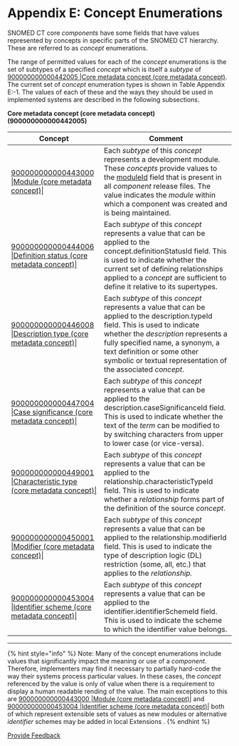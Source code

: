 # Appendix E: Concept Enumerations

SNOMED CT core _components_ have some fields that have values represented by concepts in specific parts of the SNOMED CT hierarchy. These are referred to as _concept_ enumerations.

The range of permitted values for each of the _concept_ enumerations is the set of subtypes of a specified _concept_ which is itself a _subtype_ of [900000000000442005 |Core metadata concept (core metadata concept)](http://snomed.info/id/900000000000442005). The current set of _concept_ enumeration types is shown in Table Appendix E:-1. The values of each of these and the ways they should be used in implemented systems are described in the following subsections.

**Core metadata concept (core metadata concept) (900000000000442005)**

<table data-full-width="true"><thead><tr><th>Concept</th><th>Comment</th></tr></thead><tbody><tr><td><a href="http://snomed.info/id/900000000000443000">900000000000443000 |Module (core metadata concept)|</a></td><td>Each <em>subtype</em> of this <em>concept</em> represents a development module. These <em>concepts</em> provide values to the <a href="../appendix-b.-specification-reference-information/m/moduleid-field.md">moduleId</a> field that is present in all <em>component</em> release files. The value indicates the <em>module</em> within which a component was created and is being maintained.</td></tr><tr><td><a href="http://snomed.info/id/900000000000444006">900000000000444006 |Definition status (core metadata concept)|</a></td><td>Each <em>subtype</em> of this <em>concept</em> represents a value that can be applied to the concept.definitionStatusId field. This is used to indicate whether the current set of defining relationships applied to a <em>concept</em> are sufficient to define it relative to its supertypes.</td></tr><tr><td><a href="http://snomed.info/id/900000000000446008">900000000000446008 |Description type (core metadata concept)|</a></td><td>Each <em>subtype</em> of this <em>concept</em> represents a value that can be applied to the description.typeId field. This is used to indicate whether the <em>description</em> represents a fully specified name, a synonym, a text definition or some other symbolic or textual representation of the associated <em>concept</em>.</td></tr><tr><td><a href="http://snomed.info/id/900000000000447004">900000000000447004 |Case significance (core metadata concept)|</a></td><td>Each <em>subtype</em> of this <em>concept</em> represents a value that can be applied to the description.caseSignificanceId field. This is used to indicate whether the text of the <em>term</em> can be modified to by switching characters from upper to lower case (or vice-versa).</td></tr><tr><td><a href="http://snomed.info/id/900000000000449001">900000000000449001 |Characteristic type (core metadata concept)|</a></td><td>Each <em>subtype</em> of this <em>concept</em> represents a value that can be applied to the relationship.characteristicTypeId field. This is used to indicate whether a <em>relationship</em> forms part of the definition of the source <em>concept</em>.</td></tr><tr><td><a href="http://snomed.info/id/900000000000450001">900000000000450001 |Modifier (core metadata concept)|</a></td><td>Each <em>subtype</em> of this <em>concept</em> represents a value that can be applied to the relationship.modifierId field. This is used to indicate the type of description logic (DL) restriction (some, all, etc.) that applies to the <em>relationship.</em></td></tr><tr><td><a href="http://snomed.info/id/900000000000453004">900000000000453004 |Identifier scheme (core metadata concept)|</a></td><td>Each <em>subtype</em> of this <em>concept</em> represents a value that can be applied to the identifier.identifierSchemeId field. This is used to indicate the scheme to which the identifier value belongs.</td></tr></tbody></table>

***

{% hint style="info" %}
Note: Many of the concept enumerations include values that significantly impact the meaning or use of a _component_. Therefore, implementers may find it necessary to partially hard-code the way their systems process particular values. In these cases, the _concept_ referenced by the value is only of value when there is a requirement to display a human readable rending of the value. The main exceptions to this are [900000000000443000 |Module (core metadata concept)|](http://snomed.info/id/900000000000443000) and [900000000000453004 |Identifier scheme (core metadata concept)|](http://snomed.info/id/900000000000453004) both of which represent extensible sets of values as new modules or alternative _identifier_ schemes may be added in local Extensions .
{% endhint %}






<a href="https://docs.google.com/forms/d/e/1FAIpQLScTmbZIf0UEQwYDkY27EEWBkaiYkHSbR0_9DmFrMLXoQLyL7Q/viewform?usp=pp_url&entry.1767247133=Release+File+Specification&entry.670899847=Appendix%20E%3A%20Concept%20Enumerations" class="button primary">Provide Feedback</a>
